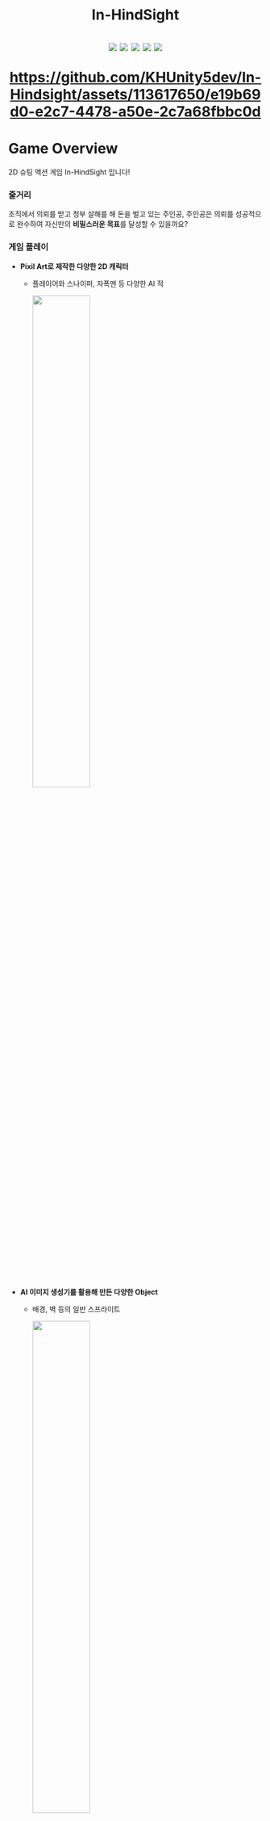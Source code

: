<h1 align="center"><b>In-HindSight</b>



<p align="center">
  <img src="https://img.shields.io/badge/made by-Khunity-red">
  <img src="https://img.shields.io/badge/Unity-9347FF?logo=unity">
  <img src="https://img.shields.io/badge/Action-orange">
  <img src="https://img.shields.io/badge/Shooting-red">
  <img src="https://img.shields.io/badge/Stealth-333333">
</p>

https://github.com/KHUnity5dev/In-Hindsight/assets/113617650/e19b69d0-e2c7-4478-a50e-2c7a68fbbc0d

# Game Overview 
<p> 2D 슈팅 액션 게임 In-HindSight 입니다!</p>
<p></p>

### 줄거리
조직에서 의뢰를 받고 청부 살해를 해 돈을 벌고 있는 주인공, 주인공은 의뢰를 성공적으로 완수하여 자신만의 <strong>비밀스러운 목표</strong>를 달성할 수 있을까요?

### 게임 플레이
- **Pixil Art로 제작한 다양한 2D 캐릭터**
  - 플레이어와 스나이퍼, 자폭맨 등 다양한 AI 적
    
     <img width="50%" height="50%" align="center" src="https://github.com/KHUnity5dev/In-Hindsight/assets/113617650/6ae5ab0b-37fb-46ac-b402-6ca5b5d79f28" >
     
- **AI 이미지 생성기를 활용해 만든 다양한 Object**
  - 배경, 벽 등의 일반 스프라이트
 
     <img width="50%" height="50%" align="center" src="https://github.com/KHUnity5dev/In-Hindsight/assets/113617650/f67c6e39-aa28-4ac9-a309-2cc66154f1d9" >
  - 문, 계단, 전등 등의 상호 작용 스프라이트
    
     <img width="50%" height="50%" align="center" src="https://github.com/KHUnity5dev/In-Hindsight/assets/113617650/3ff1f2e1-a0b9-4ae9-98f5-a74275c4a23e" >

- **총, 수류탄, 지형을 이용한 슈팅 시스템**
  
   <img width="50%" height="50%" align="center" src="https://github.com/KHUnity5dev/In-Hindsight/assets/113617650/8b2ada79-2be0-4992-962e-88d8d6a0e7bc" >

- **상점과 미션 시스템을 위한 NPC**

    <img width="50%" height="50%" align="center" src="https://github.com/KHUnity5dev/In-Hindsight/assets/113617650/abbf4d92-e70d-4a9d-a854-cc1dd9993dc2" >

- **다양한 패턴의 보스 시스템**
  
    <img width="50%" height="50%" align="center" src="https://github.com/KHUnity5dev/In-Hindsight/assets/113617650/034b8483-9963-4a42-95da-0b5cfbc0866a" >


## 사양 및 개발환경
- <img src="https://img.shields.io/badge/Windows-0170CE?logo=windows">**윈도우 플레이 지원**
- <img src="https://img.shields.io/badge/Unity-9347FF?logo=unity">**UNITY 개발**

## 팀원
  - 강민구(AI, NPC)
  - 배형석(Player, Object, Level)
  - 이승준(Object, Design)
  - 이정호(NPC)
  - 정유성(AI)
    
## 라이센스
  - 사운드 등의 직접 제작이 어려운 요소들은 유니티 무료 에셋 혹은 OpenGameArt의 CC0 라이센스 제품들을 이용하였습니다.
